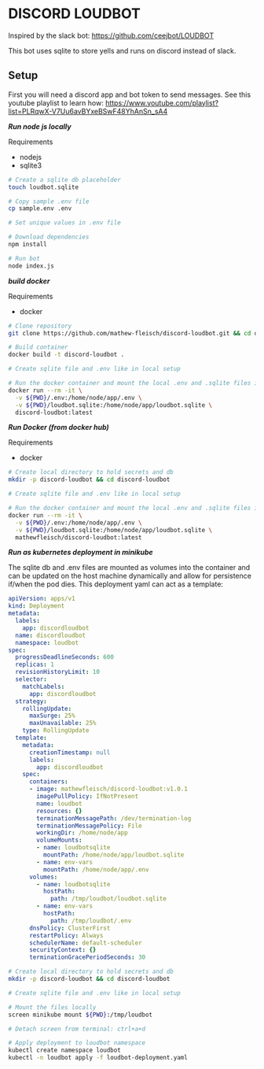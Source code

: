 # DISCORD LOUDBOT 

Inspired by the slack bot: https://github.com/ceejbot/LOUDBOT

This bot uses sqlite to store yells and runs on discord instead of slack.


## Setup

First you will need a discord app and bot token to send messages. See this youtube playlist to learn how: https://www.youtube.com/playlist?list=PLRqwX-V7Uu6avBYxeBSwF48YhAnSn_sA4


***Run node js locally***

Requirements

 - nodejs
 - sqlite3

```bash
# Create a sqlite db placeholder
touch loudbot.sqlite

# Copy sample .env file
cp sample.env .env

# Set unique values in .env file

# Download dependencies
npm install

# Run bot
node index.js
```

***build docker***

Requirements

 - docker


```bash
# Clone repository
git clone https://github.com/mathew-fleisch/discord-loudbot.git && cd discord-loudbot

# Build container
docker build -t discord-loudbot .

# Create sqlite file and .env like in local setup

# Run the docker container and mount the local .env and .sqlite files inside the container
docker run --rm -it \
  -v ${PWD}/.env:/home/node/app/.env \
  -v ${PWD}/loudbot.sqlite:/home/node/app/loudbot.sqlite \
  discord-loudbot:latest
```

***Run Docker (from docker hub)***

Requirements

 - docker


```bash
# Create local directory to hold secrets and db 
mkdir -p discord-loudbot && cd discord-loudbot

# Create sqlite file and .env like in local setup

# Run the docker container and mount the local .env and .sqlite files inside the container
docker run --rm -it \
  -v ${PWD}/.env:/home/node/app/.env \
  -v ${PWD}/loudbot.sqlite:/home/node/app/loudbot.sqlite \
  mathewfleisch/discord-loudbot:latest
```


***Run as kubernetes deployment in minikube***


The sqlite db and .env files are mounted as volumes into the container and can be updated on the host machine dynamically and allow for persistence if/when the pod dies. This deployment yaml can act as a template:

```yaml
apiVersion: apps/v1
kind: Deployment
metadata:
  labels:
    app: discordloudbot
  name: discordloudbot
  namespace: loudbot
spec:
  progressDeadlineSeconds: 600
  replicas: 1
  revisionHistoryLimit: 10
  selector:
    matchLabels:
      app: discordloudbot
  strategy:
    rollingUpdate:
      maxSurge: 25%
      maxUnavailable: 25%
    type: RollingUpdate
  template:
    metadata:
      creationTimestamp: null
      labels:
        app: discordloudbot
    spec:
      containers:
      - image: mathewfleisch/discord-loudbot:v1.0.1
        imagePullPolicy: IfNotPresent
        name: loudbot
        resources: {}
        terminationMessagePath: /dev/termination-log
        terminationMessagePolicy: File
        workingDir: /home/node/app
        volumeMounts:
        - name: loudbotsqlite
          mountPath: /home/node/app/loudbot.sqlite
        - name: env-vars
          mountPath: /home/node/app/.env
      volumes:
        - name: loudbotsqlite
          hostPath:
            path: /tmp/loudbot/loudbot.sqlite
        - name: env-vars
          hostPath:
            path: /tmp/loudbot/.env
      dnsPolicy: ClusterFirst
      restartPolicy: Always
      schedulerName: default-scheduler
      securityContext: {}
      terminationGracePeriodSeconds: 30
```

```bash
# Create local directory to hold secrets and db 
mkdir -p discord-loudbot && cd discord-loudbot

# Create sqlite file and .env like in local setup

# Mount the files locally
screen minikube mount ${PWD}:/tmp/loudbot

# Detach screen from terminal: ctrl+a+d

# Apply deployment to loudbot namespace
kubectl create namespace loudbot
kubectl -n loudbot apply -f loudbot-deployment.yaml
```


